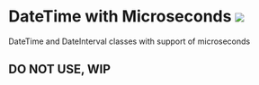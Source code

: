 # DateTime with Microseconds ![](https://travis-ci.org/Alroniks/dtms.svg)

DateTime and DateInterval classes with support of microseconds

## DO NOT USE, WIP
